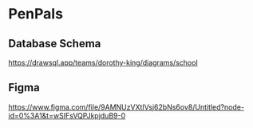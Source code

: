 # PenPals
## Database Schema
https://drawsql.app/teams/dorothy-king/diagrams/school


## Figma 
https://www.figma.com/file/9AMNUzVXtIVsj62bNs6ov8/Untitled?node-id=0%3A1&t=wSIFsVQPJkpjduB9-0

